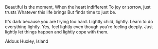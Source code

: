 ---
---
Beautiful is the moment,
When the heart indifferent
To joy or sorrow, just trusts
Whatever this life brings
But finds time to just be.



It's dark because you are trying too hard.
Lightly child, lightly. Learn to do everything lightly.
Yes, feel lightly even though you're feeling deeply.
Just lightly let things happen and lightly cope with them.

Aldous Huxley, Island


